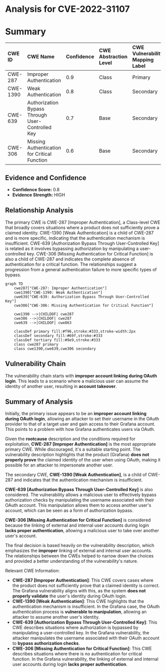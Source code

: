 # Analysis for CVE-2022-31107

# Summary
| CWE ID  | CWE Name                                                                  | Confidence | CWE Abstraction Level | CWE Vulnerability Mapping Label | CWE-Vulnerability Mapping Notes |
| :-------- | :------------------------------------------------------------------------ | :--------- | :---------------------- | :------------------------------ | :------------------------------ |
| CWE-287   | Improper Authentication                                                   | 0.9        | Class                   | Primary                           | Discouraged                   |
| CWE-1390  | Weak Authentication                                                     | 0.8        | Class                   | Secondary                         | Allowed-with-Review           |
| CWE-639   | Authorization Bypass Through User-Controlled Key                        | 0.7        | Base                    | Secondary                         | Allowed                       |
| CWE-306   | Missing Authentication for Critical Function                            | 0.6        | Base                    | Secondary                         | Allowed                       |

## Evidence and Confidence

*   **Confidence Score:** 0.8
*   **Evidence Strength:** HIGH

## Relationship Analysis
The primary CWE is CWE-287 [Improper Authentication], a Class-level CWE that broadly covers situations where a product does not sufficiently prove a claimed identity. CWE-1390 [Weak Authentication] is a child of CWE-287 and is more specific, indicating that the authentication mechanism is insufficient. CWE-639 [Authorization Bypass Through User-Controlled Key] is related as it involves bypassing authorization by manipulating a user-controlled key. CWE-306 [Missing Authentication for Critical Function] is also a child of CWE-287 and indicates the complete absence of authentication for a critical function. The relationships suggest a progression from a general authentication failure to more specific types of bypass.

```mermaid
graph TD
    cwe287["CWE-287: Improper Authentication"]
    cwe1390["CWE-1390: Weak Authentication"]
    cwe639["CWE-639: Authorization Bypass Through User-Controlled Key"]
    cwe306["CWE-306: Missing Authentication for Critical Function"]

    cwe1390 -->|CHILDOF| cwe287
    cwe306 -->|CHILDOF| cwe287
    cwe639 -->|CHILDOF| cwe863

    classDef primary fill:#f96,stroke:#333,stroke-width:2px
    classDef secondary fill:#69f,stroke:#333
    classDef tertiary fill:#9e9,stroke:#333
    class cwe287 primary
    class cwe1390,cwe639,cwe306 secondary
```

## Vulnerability Chain
The vulnerability chain starts with **improper account linking during OAuth login**. This leads to a scenario where a malicious user can assume the identity of another user, resulting in **account takeover**.

## Summary of Analysis
Initially, the primary issue appears to be an **improper account linking during OAuth login**, allowing an attacker to set their username in the OAuth provider to that of a target user and gain access to their Grafana account. This points to a problem with how Grafana authenticates users via OAuth.

Given the **rootcause** description and the conditions required for exploitation, **CWE-287 [Improper Authentication]** is the most appropriate primary CWE. While discouraged, it's a suitable starting point. The vulnerability description highlights that the product (Grafana) **does not properly prove** the claimed identity of the user when using OAuth, making it possible for an attacker to impersonate another user.

The secondary CWE, **CWE-1390 [Weak Authentication]**, is a child of CWE-287 and indicates that the authentication mechanism is insufficient.

**CWE-639 [Authorization Bypass Through User-Controlled Key]** is also considered. The vulnerability allows a malicious user to effectively bypass authorization checks by manipulating the username associated with their OAuth account. This manipulation allows them to access another user's account, which can be seen as a form of authorization bypass.

**CWE-306 [Missing Authentication for Critical Function]** is considered because the linking of external and internal user accounts during login **lacks proper authentication**, allowing a malicious user to take over another user's account.

The final decision is based heavily on the vulnerability description, which emphasizes the **improper** linking of external and internal user accounts. The relationships between the CWEs helped to narrow down the choices and provided a better understanding of the vulnerability's nature.

Relevant CWE Information:
*   **CWE-287 [Improper Authentication]**: This CWE covers cases where the product does not sufficiently prove that a claimed identity is correct. The Grafana vulnerability aligns with this, as the system **does not properly validate** the user's identity during OAuth login.
*   **CWE-1390 [Weak Authentication]**: This CWE highlights that the authentication mechanism is insufficient. In the Grafana case, the OAuth authentication process is **vulnerable to manipulation**, allowing an attacker to assume another user's identity.
*   **CWE-639 [Authorization Bypass Through User-Controlled Key]**: This CWE describes situations where authorization is bypassed by manipulating a user-controlled key. In the Grafana vulnerability, the attacker manipulates the username associated with their OAuth account to **bypass authorization checks**.
*   **CWE-306 [Missing Authentication for Critical Function]**: This CWE describes situations where there is no authentication for critical function. In the Grafana vulnerability, the linking of external and internal user accounts during login **lacks proper authentication**.